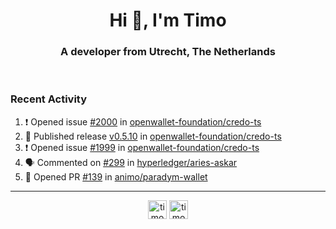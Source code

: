 <h1 align="center">Hi 👋, I'm Timo</h1>
<h3 align="center">A developer from Utrecht, The Netherlands</h3>
<br/>
<!-- https://github.com/rahuldkjain/github-profile-readme-generator --!>

<!--  <p align="left"><img src="https://github-readme-stats.vercel.app/api?username=timoglastra&show_icons=true&count_private=true&" alt="timoglastra" /></p> --!>

<!--
Github language stats
<p align="left"><img src="https://github-readme-stats.vercel.app/api/top-langs/?username=timoglastra&layout=compact" alt="timoglastra" /><p>
-->

<!-- Codestats language stats -->
<!-- <p align="left"><img src="https://codestats-readme.vercel.app/api/top-langs/?username=timoglastra&layout=compact&language_count=12" alt="timoglastra" /><p>    --!>
  
<h3>Recent Activity</h3>

<!--START_SECTION:activity-->
1. ❗ Opened issue [#2000](https://github.com/openwallet-foundation/credo-ts/issues/2000) in [openwallet-foundation/credo-ts](https://github.com/openwallet-foundation/credo-ts)
2. 🚀 Published release [v0.5.10](https://github.com/openwallet-foundation/credo-ts/releases/tag/v0.5.10) in [openwallet-foundation/credo-ts](https://github.com/openwallet-foundation/credo-ts)
3. ❗ Opened issue [#1999](https://github.com/openwallet-foundation/credo-ts/issues/1999) in [openwallet-foundation/credo-ts](https://github.com/openwallet-foundation/credo-ts)
4. 🗣 Commented on [#299](https://github.com/hyperledger/aries-askar/issues/299#issuecomment-2289483490) in [hyperledger/aries-askar](https://github.com/hyperledger/aries-askar)
5. 💪 Opened PR [#139](https://github.com/animo/paradym-wallet/pull/139) in [animo/paradym-wallet](https://github.com/animo/paradym-wallet)
<!--END_SECTION:activity-->

---

<p align="center">
<a href="https://twitter.com/timoglastra" target="blank"><img align="center" src="https://cdn.jsdelivr.net/npm/simple-icons@3.0.1/icons/twitter.svg" alt="timoglastra" height="30" width="30" /></a>
<a href="https://linkedin.com/in/timoglastra" target="blank"><img align="center" src="https://cdn.jsdelivr.net/npm/simple-icons@3.0.1/icons/linkedin.svg" alt="timoglastra" height="30" width="30" /></a>
</p>



